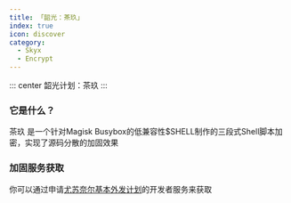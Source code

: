```yaml
---
title: 「韶光：茶玖」
index: true
icon: discover
category:
  - Skyx
  - Encrypt
---
```


::: center
韶光计划：茶玖
:::

### 它是什么？
茶玖 是一个针对Magisk Busybox的低兼容性$SHELL制作的三段式Shell脚本加密，实现了源码分散的加固效果

### 加固服务获取
你可以通过申请[尤苏奈尔基本外发计划](./../../../outgoing/)的开发者服务来获取